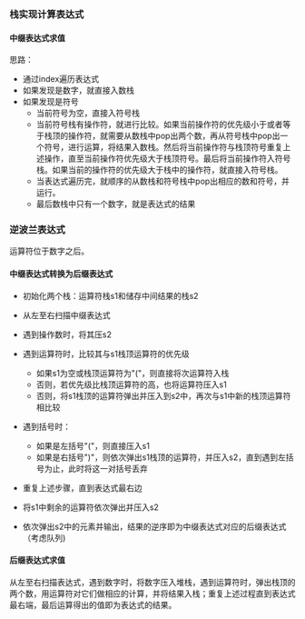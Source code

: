 ### 栈实现计算表达式

#### 中缀表达式求值

思路：

- 通过index遍历表达式
- 如果发现是数字，就直接入数栈
- 如果发现是符号
  - 当前符号为空，直接入符号栈
  - 当前符号栈有操作符，就进行比较。如果当前操作符的优先级小于或者等于栈顶的操作符，就需要从数栈中pop出两个数，再从符号栈中pop出一个符号，进行运算，将结果入数栈。然后将当前操作符与栈顶符号重复上述操作，直至当前操作符优先级大于栈顶符号。最后将当前操作符入符号栈。如果当前的操作符的优先级大于栈中的操作符，就直接入符号栈。
  - 当表达式遍历完，就顺序的从数栈和符号栈中pop出相应的数和符号，并运行。
  - 最后数栈中只有一个数字，就是表达式的结果

### 逆波兰表达式

运算符位于数字之后。

#### 中缀表达式转换为后缀表达式

- 初始化两个栈：运算符栈s1和储存中间结果的栈s2
- 从左至右扫描中缀表达式
- 遇到操作数时，将其压s2
- 遇到运算符时，比较其与s1栈顶运算符的优先级
  - 如果s1为空或栈顶运算符为"("，则直接将次运算符入栈
  - 否则，若优先级比栈顶运算符的高，也将运算符压入s1
  - 否则，将s1栈顶的运算符弹出并压入到s2中，再次与s1中新的栈顶运算符相比较

- 遇到括号时：
  - 如果是左括号"("，则直接压入s1
  - 如果是右括号")"，则依次弹出s1栈顶的运算符，并压入s2，直到遇到左括号为止，此时将这一对括号丢弃

- 重复上述步骤，直到表达式最右边
- 将s1中剩余的运算符依次弹出并压入s2
- 依次弹出s2中的元素并输出，结果的逆序即为中缀表达式对应的后缀表达式（考虑队列)

#### 后缀表达式求值

从左至右扫描表达式，遇到数字时，将数字压入堆栈，遇到运算符时，弹出栈顶的两个数，用运算符对它们做相应的计算，并将结果入栈；重复上述过程直到表达式最右端，最后运算得出的值即为表达式的结果。

